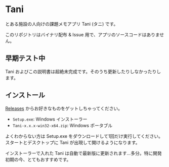 # Tani

とある施設の人向けの課題メモアプリ Tani (タニ) です。

このリポジトリはバイナリ配布 & Issue 用で、アプリのソースコードはありません。

## 早期テスト中

Tani およびこの説明書は超絶未完成です。そのうち更新したりしなかったりします。

## インストール

[Releases](https://github.com/i-yuuki/tani-releases/releases/latest) からお好きなものをゲットしちゃってください。

* `Setup.exe`: Windows インストーラー
* `Tani-x.x.x-win32-x64.zip`: Windows ポータブル

よくわからない方は Setup.exe をダウンロードして1回だけ実行してください。スタートとデスクトップに Tani が出現して開けるようになります。

インストーラーで入れた Tani は自動で最新版に更新されます…多分。特に開発初期の今、とてもおすすめです。
